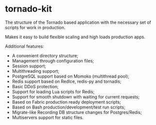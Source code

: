 # tornado-kit
The structure of the Tornado based application with the necessary set of scripts for work in production.

Makes it easy to build flexible scaling and high loads production apps.

Additional features:
- A convenient directory structure;
- Management through configuration files;
- Session support;
- Multithreading support;
- PostgreSQL support based on Momoko (multithread pool);
- Redis support based on RedIce, redis-py and tornadis;
- Basic DDoS protection;
- Support for loading Lua scripts for Redis;
- Support for smooth shutdown with waiting for current requests;
- Based on Fabric production ready deployment scripts;
- Based on Bash production/development/test run scripts;
- Migrate-like Recording DB structure changes for Postgres/Redis;
- Multiservers support for static files.
